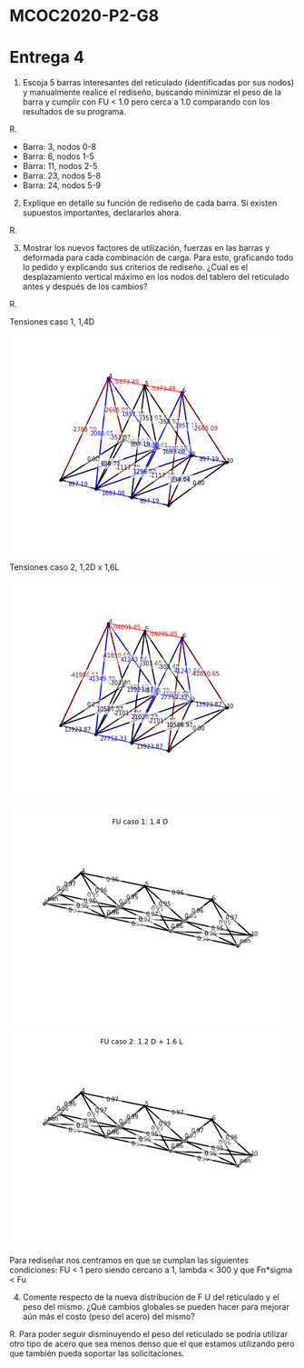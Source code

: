 # MCOC2020-P2-G8
# Entrega 4

1. Escoja 5 barras interesantes del reticulado (identificadas por sus nodos) y manualmente realice el rediseño, buscando minimizar el peso de la barra y cumplir con FU < 1.0 pero cerca a 1.0 comparando con los resultados de su programa. 

  R.
  - Barra: 3, nodos 0-8
  - Barra: 6, nodos 1-5
  - Barra: 11, nodos 2-5
  - Barra: 23, nodos 5-8
  - Barra: 24, nodos 5-9

2. Explique en detalle su función de rediseño de cada barra. Si existen supuestos importantes, declararlos ahora.

  R.

3. Mostrar los nuevos factores de utilización, fuerzas en las barras y deformada para cada combinación de carga. Para esto, graficando todo lo pedido y explicando sus criterios de rediseño. ¿Cual es el desplazamiento vertical máximo en los nodos del tablero del reticulado antes y después de los cambios?

  R. 
  
  Tensiones caso 1, 1,4D
  
  ![alt text](https://github.com/EduardoGM98/MCOC2020-P2-G8/blob/master/Tensiones%20caso%201%2C%20%201%2C4D.png)
  
  Tensiones caso 2, 1,2D x 1,6L
  
  ![alt text](https://github.com/EduardoGM98/MCOC2020-P2-G8/blob/master/Tensiones%20caso%202%2C%20%201%2C2D%2B1%2C6L.png)
  
  ![alt text](https://github.com/EduardoGM98/MCOC2020-P2-G8/blob/master/FU%20caso%201%2C%201%2C4D.png)
  ![alt text](https://github.com/EduardoGM98/MCOC2020-P2-G8/blob/master/FU%20caso%202%2C%201%2C2D%20%2B%201%2C6L.png)
  
  Para rediseñar nos centramos en que se cumplan las siguientes condiciones: FU < 1 pero siendo cercano a 1, lambda < 300 y que Fn*sigma < Fu


4. Comente respecto de la nueva distribución de F U del reticulado y el peso del mismo. ¿Qué cambios globales se pueden hacer para mejorar aún más el costo (peso del acero) del mismo?

  R. Para poder seguir disminuyendo el peso del reticulado se podría utilizar otro tipo de acero que sea menos denso que el que estamos utilizando pero que también pueda soportar las solicitaciones. 
